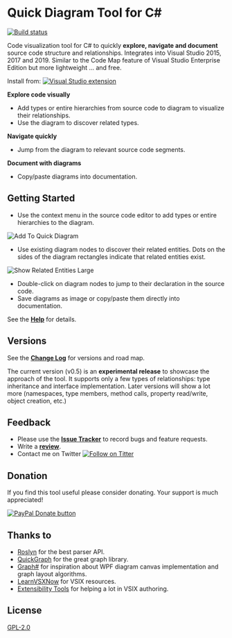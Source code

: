 # Quick Diagram Tool for C# #
[![Build status](https://ci.appveyor.com/api/projects/status/sw2picivqnv5buj8?svg=true)](https://ci.appveyor.com/project/realvizu/softvis)

Code visualization tool for C# to quickly **explore, navigate and document** source code structure and relationships. 
Integrates into Visual Studio 2015, 2017 and 2019.
Similar to the Code Map feature of Visual Studio Enterprise Edition but more lightweight ... and free.

Install from: [![Visual Studio extension](https://vsmarketplacebadge.apphb.com/version/FerencVizkeleti.QuickDiagramToolforC.svg)](https://marketplace.visualstudio.com/items?itemName=FerencVizkeleti.QuickDiagramToolforC)

**Explore code visually**
* Add types or entire hierarchies from source code to diagram to visualize their relationships.
* Use the diagram to discover related types.

**Navigate quickly**
* Jump from the diagram to relevant source code segments.

**Document with diagrams**
* Copy/paste diagrams into documentation.
 
## Getting Started
* Use the context menu in the source code editor to add types or entire hierarchies to the diagram.

![Add To Quick Diagram](images/doc/help/AddToQuickDiagramContextMenuItem.png)

* Use existing diagram nodes to discover their related entities. Dots on the sides of the diagram rectangles indicate that related entities exist.

![Show Related Entities Large](images/doc/help/ShowRelatedEntitiesLarge.png)

* Double-click on diagram nodes to jump to their declaration in the source code.
* Save diagrams as image or copy/paste them directly into documentation.

See the [**Help**](Help.md) for details.

## Versions
See the [**Change Log**](CHANGELOG.md) for versions and road map.

The current version (v0.5) is an **experimental release** to showcase the approach of the tool. It supports only a few types of relationships: type inheritance and interface implementation. Later versions will show a lot more (namespaces, type members, method calls, property read/write, object creation, etc.)

## Feedback
* Please use the [**Issue Tracker**](https://github.com/realvizu/QuickDiagram/issues) to record bugs and feature requests.
* Write a [**review**](https://marketplace.visualstudio.com/items?itemName=FerencVizkeleti.QuickDiagramToolforC#review-details).
* Contact me on Twitter [![Follow on Titter](https://img.shields.io/twitter/url/http/realvizu.svg?style=social&label=@realvizu)](https://twitter.com/realvizu)

## Donation
If you find this tool useful please consider donating. Your support is much appreciated!

[![PayPal Donate button](https://www.paypalobjects.com/en_US/i/btn/btn_donate_SM.gif)](https://www.paypal.com/cgi-bin/webscr?cmd=_s-xclick&hosted_button_id=DVWTC38V826TY&source=url)

## Thanks to 
* [Roslyn](https://github.com/dotnet/roslyn) for the best parser API.
* [QuickGraph](https://quickgraph.codeplex.com/) for the great graph library.
* [Graph#](http://graphsharp.codeplex.com/) for inspiration about WPF diagram canvas implementation and graph layout algorithms.
* [LearnVSXNow](https://learnvsxnow.codeplex.com/) for VSIX resources.
* [Extensibility Tools](https://marketplace.visualstudio.com/items?itemName=MadsKristensen.ExtensibilityTools) for helping a lot in VSIX authoring.

## License
[GPL-2.0](LICENSE)
